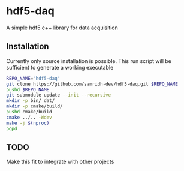 # hdf5-daq
A simple hdf5 c++ library for data acquisition

## Installation
Currently only source installation is possible.
This run script will be sufficient to generate a working executable
```bash
REPO_NAME="hdf5-daq"
git clone https://github.com/samridh-dev/hdf5-daq.git $REPO_NAME
pushd $REPO_NAME
git submodule update --init --recursive
mkdir -p bin/ dat/
mkdir -p cmake/build/
pushd cmake/build
cmake ../.. -Wdev
make -j $(nproc)
popd
```

## TODO
Make this fit to integrate with other projects
